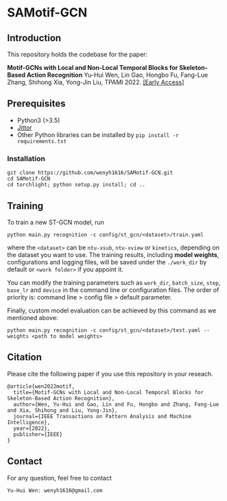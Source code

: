 # SAMotif-GCN
## Introduction
This repository holds the codebase for the paper:

**Motif-GCNs with Local and Non-Local Temporal Blocks for Skeleton-Based Action Recognition** Yu-Hui Wen, Lin Gao, Hongbo Fu, Fang-Lue Zhang, Shihong Xia, Yong-Jin Liu, TPAMI 2022. [[Early Access]](https://ieeexplore.ieee.org/document/9763364)


## Prerequisites
- Python3 (>3.5)
- [Jittor](http://cg.cs.tsinghua.edu.cn/jittor/)
- Other Python libraries can be installed by `pip install -r requirements.txt`


### Installation
``` shell
git clone https://github.com/wenyh1616/SAMotif-GCN.git 
cd SAMotif-GCN
cd torchlight; python setup.py install; cd ..
```


## Training
To train a new ST-GCN model, run

```
python main.py recognition -c config/st_gcn/<dataset>/train.yaml
```
where the ```<dataset>``` can be ```ntu-xsub```, ```ntu-xview``` or ```kinetics```,  depending on the dataset you want to use.
The training results, including **model weights**, configurations and logging files, will be saved under the ```./work_dir``` by default or ```<work folder>``` if you appoint it.

You can modify the training parameters such as ```work_dir```, ```batch_size```, ```step```, ```base_lr``` and ```device``` in the command line or configuration files. The order of priority is:  command line > config file > default parameter. 

Finally, custom model evaluation can be achieved by this command as we mentioned above:
```
python main.py recognition -c config/st_gcn/<dataset>/test.yaml --weights <path to model weights>
```

## Citation
Please cite the following paper if you use this repository in your reseach.
```
@article{wen2022motif,
  title={Motif-GCNs with Local and Non-Local Temporal Blocks for Skeleton-Based Action Recognition},
  author={Wen, Yu-Hui and Gao, Lin and Fu, Hongbo and Zhang, Fang-Lue and Xia, Shihong and Liu, Yong-Jin},
  journal={IEEE Transactions on Pattern Analysis and Machine Intelligence},
  year={2022},
  publisher={IEEE}
}
```

## Contact
For any question, feel free to contact
```
Yu-Hui Wen: wenyh1616@gmail.com
```
